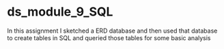 # ds_module_9_SQL
In this assignment I sketched a ERD database and then used that database to create tables in SQL and queried those tables for some basic analysis

